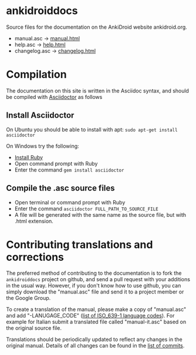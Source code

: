 ankidroiddocs
=============
Source files for the documentation on the AnkiDroid website ankidroid.org.

* manual.asc &rarr; [manual.html](https://ankidroid.org/docs/manual.html)
* help.asc &rarr; [help.html](https://ankidroid.org/docs/help.html)
* changelog.asc &rarr; [changelog.html](https://ankidroid.org/docs/changelog.html)

# Compilation
The documentation on this site is written in the Asciidoc syntax, and should be compiled with [Asciidoctor](http://asciidoctor.org/docs/install-toolchain/) as follows

## Install Asciidoctor
On Ubuntu you should be able to install with apt: `sudo apt-get install asciidoctor`

On Windows try the following:
  * [Install Ruby](https://www.ruby-lang.org/en/installation/)
  * Open command prompt with Ruby
  * Enter the command `gem install asciidoctor`

## Compile the .asc source files
  * Open terminal or command prompt with Ruby
  * Enter the command `asciidoctor FULL_PATH_TO_SOURCE_FILE`
  * A file will be generated with the same name as the source file, but with .html extension.

# Contributing translations and corrections

The preferred method of contributing to the documentation is to fork the `ankidroiddocs` project on github, and send a pull request with your additions in the usual way. However, if you don't know how to use github, you can simply download the "manual.asc" file and send it to a project member or the Google Group.

To create a translation of the manual, please make a copy of "manual.asc" and add "-LANUGAGE\_CODE" ([list of ISO\_639-1 language codes](http://en.wikipedia.org/wiki/List_of_ISO_639-1_codes)). For example for Italian submit a translated file called "manual-it.asc" based on the original source file.

Translations should be periodically updated to reflect any changes in the original manual. Details of all changes can be found in the [list of commits](https://github.com/ankidroid/ankidroiddocs/commits/master/).
